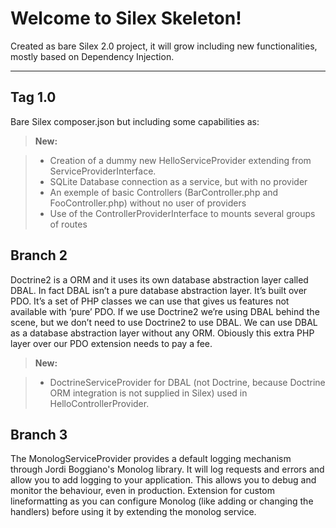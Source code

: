 Welcome to Silex Skeleton!
===================


Created as bare Silex 2.0 project, it will grow including new functionalities, mostly based on Dependency Injection.

----------

Tag 1.0
-------------
Bare Silex composer.json but including some capabilities as:

> **New:**

> - Creation of a dummy new HelloServiceProvider extending from ServiceProviderInterface.
> - SQLite Database connection as a service, but with no provider
> - An exemple of basic Controllers (BarController.php and FooController.php) without no user of providers
> - Use of the ControllerProviderInterface to mounts several groups of routes

Branch 2
-------------
Doctrine2 is a ORM and it uses its own database abstraction layer called DBAL. In fact DBAL isn’t a pure database abstraction layer. It’s built over PDO. It’s a set of PHP classes we can use that gives us features not available with ‘pure’ PDO. If we use Doctrine2 we’re using DBAL behind the scene, but we don’t need to use Doctrine2 to use DBAL. We can use DBAL as a database abstraction layer without any ORM. Obiously this extra PHP layer over our PDO extension needs to pay a fee.

> **New:**

> - DoctrineServiceProvider for DBAL (not Doctrine, because Doctrine ORM integration is not supplied in Silex) used in HelloControllerProvider.

Branch 3
-------------
The MonologServiceProvider provides a default logging mechanism through Jordi Boggiano's Monolog library. It will log requests and errors and allow you to add logging to your application. This allows you to debug and monitor the behaviour, even in production.
Extension for custom lineformatting as you can configure Monolog (like adding or changing the handlers) before using it by extending the monolog service.
